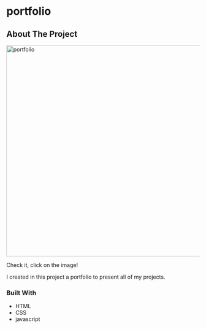 # portfolio                     

<!-- ABOUT THE PROJECT -->
## About The Project

[<img align="center" alt="portfolio" width="550px" src="https://user-images.githubusercontent.com/71411560/113415713-16c5d580-93c0-11eb-80f5-fff8d5735f60.png" />](https://quizzical-hoover-b96dc2.netlify.app/)

Check it, click on the image!

I created in this project a portfolio to present all of my projects.

### Built With

* HTML
* CSS
* javascript
